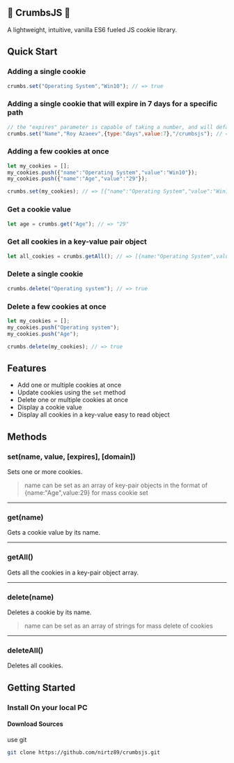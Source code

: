 ## 🍪 CrumbsJS 🍪

A lightweight, intuitive, vanilla ES6 fueled JS cookie library.

## Quick Start

### Adding a single cookie
```javascript
crumbs.set("Operating System","Win10"); // => true
```

### Adding a single cookie that will expire in 7 days for a specific path
```javascript
// the "expires" parameter is capable of taking a number, and will default as days.
crumbs.set("Name","Roy Azaeev",{type:"days",value:7},"/crumbsjs"); // => true
```

### Adding a few cookies at once
```javascript
let my_cookies = [];
my_cookies.push({"name":"Operating System","value":"Win10"});
my_cookies.push({"name":"Age","value":"29"});

crumbs.set(my_cookies); // => [{"name":"Operating System","value":"Win10"},{"name":"Age","value":"29"}]
```

### Get a cookie value
```javascript
let age = crumbs.get("Age"); // => "29"
```

### Get all cookies in a key-value pair object
```javascript
let all_cookies = crumbs.getAll(); // => [{name:"Operating System",value:"Win10"},{name:"Age",value:"29"}]
```

### Delete a single cookie
```javascript
crumbs.delete("Operating system"); // => true
```

### Delete a few cookies at once
```javascript
let my_cookies = [];
my_cookies.push("Operating system");
my_cookies.push("Age");

crumbs.delete(my_cookies); // => true
```

## Features

* Add one or multiple cookies at once
* Update cookies using the `set` method
* Delete one or multiple cookies at once
* Display a cookie value
* Display all cookies in a key-value easy to read object


## Methods

### set(name, value, [expires], [domain])
Sets one or more cookies.
> name can be set as an array of key-pair objects in the format of {name:"Age",value:29} for mass cookie set

---

### get(name)
Gets a cookie value by its name.

---

### getAll()
Gets all the cookies in a key-pair object array.

---

### delete(name)
Deletes a cookie by its name.

> name can be set as an array of strings for mass delete of cookies
---

### deleteAll()
Deletes all cookies.


## Getting Started

### Install On your local PC

#### Download Sources

use git

```bash
git clone https://github.com/nirtz89/crumbsjs.git
```
